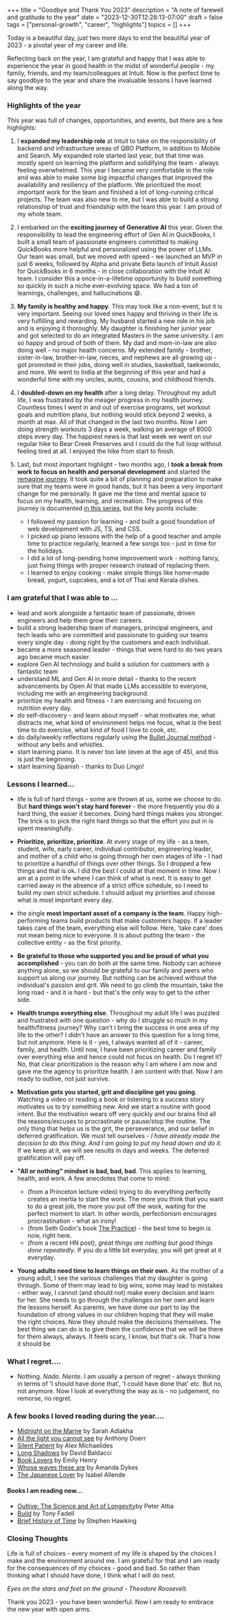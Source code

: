 +++
title = "Goodbye and Thank You 2023"
description = "A note of farewell and gratitude to the year"
date = "2023-12-30T12:28:13-07:00"
draft = false
tags = ["personal-growth", "career", "highlights"]
topics = []
+++

Today is a beautiful day, just two more days to end the beautiful year of 2023 - a pivotal year of my career and life.


Reflecting back on the year, I am grateful and happy that I was able to experience the year in good health in the midst of wonderful people - my family, friends, and my team/colleagues at Intuit. Now is the perfect time to say goodbye to the year and share the invaluable lessons I have learned along the way.

### Highlights of the year
This year was full of changes, opportunities, and events, but there are a few highlights:

1. I **expanded my leadership role** at Intuit to take on the responsibility of backend and infrastructure areas of QBO Platform, in addition to Mobile and Search. My expanded role started last year, but that time was mostly spent on learning the platform and solidifying the team - always feeling overwhelmed. This year I became very comfortable in the role and was able to make some big impactful changes that improved the availability and resiliency of the platform. We prioritized the most important work for the team and finished a lot of long-running critical projects. The team was also new to me, but I was able to build a strong relationship of trust and friendship with the team this year. I am proud of my whole team.

2. I embarked on the **exciting journey of Generative AI** this year. Given the responsibility to lead the engineering effort of Gen AI in QuickBooks, I built a small team of passionate engineers committed to making QuickBooks more helpful and personalized using the power of LLMs. Our team was small, but we moved with speed - we launched an MVP in just 6 weeks, followed by Alpha and private Beta launch of Intuit Assist for QuickBooks in 6 months - in close collaboration with the Intuit AI team. I consider this a once-in-a-lifetime opportunity to build something so quickly in such a niche ever-evolving space. We had a ton of learnings, challenges, and hallucinations 😄. 

3. **My family is healthy and happy**. This may look like a non-event, but it is very important. Seeing our loved ones happy and thriving in their life is very fulfilling and rewarding. My husband started a new role in his job and is enjoying it thoroughly. My daughter is finishing her junior year and got selected to do an integrated Masters in the same university. I am so happy and proud of both of them. My dad and mom-in-law are also doing well - no major health concerns. My extended family - brother, sister-in-law, brother-in-law, nieces, and nephews are all growing up - got promoted in their jobs, doing well in studies, basketball, taekwondo, and more. We went to India at the beginning of this year and had a wonderful time with my uncles, aunts, cousins, and childhood friends.

4. I **doubled-down on my health** after a long delay. Throughout my adult life, I was frustrated by the meager progress in my health journey. Countless times I went in and out of exercise programs, set workout goals and nutrition plans, but nothing would stick beyond 2 weeks, a month at max. All of that changed in the last two months. Now I am doing strength workouts 3 days a week, walking an average of 8000 steps every day. The happiest news is that last week we went on our regular hike to Bear Creek Preserves and I could do the full loop without feeling tired at all. I enjoyed the hike from start to finish.

5. Last, but most important highlight - two months ago, I **took a break from work to focus on health and personal development** and started the [remagine journey](/post/new-beginning/). It took quite a bit of planning and preparation to make sure that my teams were in good hands, but it has been a very important change for me personally. It gave me the time and mental space to focus on my health, learning, and recreation. The progress of this journey is documented [in this series](/tags/new-beginning/), but the key points include:
     - I followed my passion for learning - and built a good foundation of web development with JS, TS, and CSS. 
     - I picked up piano lessons with the help of a good teacher and ample time to practice regularly, learned a few songs too - just in time for the holidays.
     - I did a lot of long-pending home improvement work - nothing fancy, just fixing things with proper research instead of replacing them. 
     - I learned to enjoy cooking - make simple things like home-made bread, yogurt, cupcakes, and a lot of Thai and Kerala dishes.

### I am grateful that I was able to ...

- lead and work alongside a fantastic team of passionate, driven engineers and help them grow their careers.
- build a strong leadership team of managers, principal engineers, and tech leads who are committed and passionate to guiding our teams every single day - doing right by the customers and each individual.
- became a more seasoned leader - things that were hard to do two years ago became much easier.
- explore Gen AI technology and build a solution for customers with a fantastic team
- understand ML and Gen AI in more detail - thanks to the recent advancements by Open AI that made LLMs accessible to everyone, including me with an engineering background.
- prioritize my health and fitness - I am exercising and focusing on nutrition every day.
- do self-discovery - and learn about myself - what motivates me, what distracts me, what kind of environment helps me focus, what is the best time to do exercise, what kind of food I love to cook, etc. 
- do daily/weekly reflections regularly using the [Bullet Journal method](https://bulletjournal.com/blogs/faq) - without any bells and whistles.
- start learning piano. It is never too late (even at the age of 45), and this is just the beginning.
- start learning Spanish - thanks to Duo Lingo!

### Lessons I learned...

- life is full of hard things - some are thrown at us, some we choose to do. But **hard things won't stay hard forever** - the more frequently you do a hard thing, the easier it becomes. Doing hard things makes you stronger. The trick is to pick the right hard things so that the effort you put in is spent meaningfully.

- **Prioritize, prioritize, prioritize**. At every stage of my life - as a teen, student, wife, early career, individual contributor, engineering leader, and mother of a child who is going through her own stages of life - I had to prioritize a handful of things over other things. So I dropped a few things and that is ok. I did the best I could at that moment in time. Now I am at a point in life where I can think of what is next. It is easy to get carried away in the absence of a strict office schedule, so I need to build my own strict schedule. I should adjust my priorities and choose what is most important every day. 

- the single **most important asset of a company is the team**. Happy high-performing teams build products that make customers happy. If a leader takes care of the team, everything else will follow. Here, 'take care' does not mean being nice to everyone. It is about putting the team - the collective entity - as the first priority.

- **Be grateful to those who supported you and be proud of what you accomplished** - you can do both at the same time. Nobody can achieve anything alone, so we should be grateful to our family and peers who support us along our journey. But nothing can be achieved without the individual's passion and grit. We need to go climb the mountain, take the long road -  and it is hard - but that's the only way to get to the other side.

- **Health trumps everything else**. Throughout my adult life I was puzzled and frustrated with one question - why do I struggle so much in my health/fitness journey? Why can't I bring the success in one area of my life to the other? I didn't have an answer to this question for a long time, but not anymore. Here is it - yes, I always wanted all of it - career, family, and health. Until now, I have been prioritizing career and family over everything else and hence could not focus on health. Do I regret it? No, that clear prioritization is the reason why I am where I am now and gave me the agency to prioritize health. I am content with that. Now I am ready to outlive, not just survive.

- **Motivation gets you started, grit and discipline get you going**. Watching a video or reading a book or listening to a success story motivates us to try something new. And we start a routine with good intent. But the motivation wears off very quickly and our brains find all the reasons/excuses to procrastinate or pause/stop the routine. The only thing that helps us is the grit, the perseverance, and our belief in deferred gratification. We must tell ourselves - *I have already made the decision to do this thing. And I am going to put my head down and do it.* If we keep at it, we will see results in days and weeks. The deferred gratification will pay off.

- **"All or nothing" mindset is bad, bad, bad**. This applies to learning, health, and work. A few anecdotes that come to mind:
   - (from a Princeton lecture video) trying to do everything perfectly creates an inertia to start the work. The more you think that you want to do a great job, the more you put off the work, waiting for the perfect moment to start. In other words, perfectionism encourages procrastination - what an irony!
   - (from Seth Godin's book [The Practice](https://www.goodreads.com/en/book/show/53479927)) - the best time to begin is now, right here. 
   - (from a recent HN post), *great things are nothing but good things done repeatedly*. If you do a little bit everyday, you will get great at it everyday. 

- **Young adults need time to learn things on their own**. As the mother of a young adult, I see the various challenges that my daughter is going through. Some of them may lead to big wins, some may lead to mistakes - either way, I cannot (and should not) make every decision and learn for her. She needs to go through the challenges on her own and learn the lessons herself. As parents, we have done our part to lay the foundation of strong values in our children hoping that they will make the right choices. Now they should make the decisions themselves. The best thing we can do is to give them the confidence that we will be there for them always, always. It feels scary, I know, but that's ok. That's how it should be

### What I regret....
- Nothing. *Nada*. *Niente*. I am usually a person of regret - always thinking in terms of 'I should have done that', 'I could have done that' etc. But no, not anymore. Now I look at everything the way as is - no judgement, no remorse, no regret. 


### A few books I loved reading during the year....
- [Midnight on the Marne](https://www.goodreads.com/book/show/58724741-midnight-on-the-marne) by Sarah Adlakha
- [All the light you cannot see](https://www.goodreads.com/book/show/35887235-all-the-light-you-cannot-see) by Anthony Doerr
- [Silent Patient](https://www.goodreads.com/book/show/40097951-the-silent-patient) by Alex Michaelides
- [Long Shadows](https://www.goodreads.com/book/show/60395678-long-shadows) by David Baldacci
- [Book Lovers](https://www.goodreads.com/book/show/58690308-book-lovers) by Emily Henry
- [Whose waves these are](https://www.goodreads.com/book/show/42196507-whose-waves-these-are) by Amanda Dykes
- [The Japanese Lover](https://www.goodreads.com/book/show/25152052-the-japanese-lover) by Isabel Allende

#### Books I am reading now...
- [Outlive: The Science and Art of Longevity](https://www.goodreads.com/book/show/61153739-outlive)by Peter Attia
- [Build](https://www.goodreads.com/book/show/59696349-build) by Tony Fadell
- [Brief History of Time](https://www.goodreads.com/book/show/3869.A_Brief_History_of_Time) by Stephen Hawking

### Closing Thoughts

Life is full of choices - every moment of my life is shaped by the choices I make and the environment around me. I am grateful for that and I am ready for the consequences of my choices - good and bad. So rather than thinking what I should have done, I think what I will do next. 

*Eyes on the stars and feet on the ground - Theodore Roosevelt.*

Thank you 2023 - you have been wonderful. Now I am ready to embrace the new year with open arms.